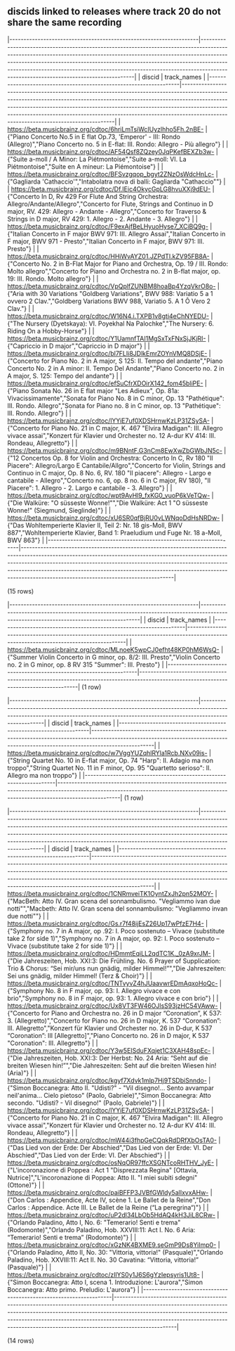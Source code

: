 ## discids linked to releases where track 20 do not share the same recording

|-------------------------------------------------------------------|------------------------------------------------------------------------------------------------------------------------------------------------------------------------------------------------------------------------------------------------------------------------------------------------------------------------------------------------------------------------------|
|                              discid                               |                                                                                                                                                                                 track_names                                                                                                                                                                                  |
|-------------------------------------------------------------------|------------------------------------------------------------------------------------------------------------------------------------------------------------------------------------------------------------------------------------------------------------------------------------------------------------------------------------------------------------------------------|
| <https://beta.musicbrainz.org/cdtoc/6hriLmTsiWcIUyzlhho5Fh.2nBE-> | {"Piano Concerto No.5 in E flat Op.73, 'Emperor' - III: Rondo (Allegro)","Piano Concerto no. 5 in E-flat: III. Rondo: Allegro - Più allegro"}                                                                                                                                                                                                                                |
| <https://beta.musicbrainz.org/cdtoc/AF54Qsf8ZQzey0JqPKefBEXZb3w-> | {"Suite a-moll / A Minor: La Piétmontoise","Suite a-moll: VI. La Piétmontoise","Suite en A mineur: La Piémontoise"}                                                                                                                                                                                                                                                          |
| <https://beta.musicbrainz.org/cdtoc/BFSvzgqop_bgyt2ZNzOsWdcHnLc-> | {"Gagliarda 'Cathaccio'","Intabolatra nova di balli: Gagliarda \"Cathaccio\""}                                                                                                                                                                                                                                                                                               |
| <https://beta.musicbrainz.org/cdtoc/Df.IEic4OkycGpLG8hvuXXj9dEU-> | {"Concerto In D, Rv 429 For Flute And String Orchestra: Allegro/Andante/Allegro","Concerto for Flute, Strings and Continuo in D major, RV. 429: Allegro - Andante - Allegro","Concerto for Traverso & Strings in D major, RV 429: 1. Allegro - 2. Andante - 3. Allegro"}                                                                                                     |
| <https://beta.musicbrainz.org/cdtoc/F9exAjfBeLHyuoHyse7_XCiBQ9g-> | {"Italian Concerto in F major BWV 971: III. Allegro Assai","Italian Concerto in F major, BWV 971 - Presto","Italian Concerto in F major, BWV 971: III. Presto"}                                                                                                                                                                                                              |
| <https://beta.musicbrainz.org/cdtoc/HHiWvAYZ01.JZPdTl.kZV95FB8A-> | {"Concerto No. 2 in B-Flat Major for Piano and Orchestra, Op. 19 / III. Rondo: Molto allegro","Concerto for Piano and Orchestra no. 2 in B-flat major, op. 19: III. Rondo. Molto allegro"}                                                                                                                                                                                   |
| <https://beta.musicbrainz.org/cdtoc/VpQplfZUNBM8hoaBp4YzqVkrO8o-> | {"Aria with 30 Variations \"Goldberg Variations\", BWV 988: Variatio 5 a 1 ovvero 2 Clav.","Goldberg Variations BWV 988, Variatio 5. A 1 Ô Vero 2 Clav."}                                                                                                                                                                                                                    |
| <https://beta.musicbrainz.org/cdtoc/W16N4.i.TXPB1v8gti4eChNYEDU-> | {"The Nursery (Dyetskaya): VI. Poyekhal Na Palochke","The Nursery: 6. Riding On a Hobby-Horse"}                                                                                                                                                                                                                                                                              |
| <https://beta.musicbrainz.org/cdtoc/Y1UamnfTAI1MgSxTxFNxSjJKjRI-> | {"Capriccio in D major","Capriccio in D major"}                                                                                                                                                                                                                                                                                                                              |
| <https://beta.musicbrainz.org/cdtoc/bl7FLIi8JDlkEmrZOYnVMQ8DSjE-> | {"Concerto for Piano No. 2 in A major, S 125: II. Tempo del andante","Piano Concerto No. 2 in A minor: II. Tempo Del Andante","Piano Concerto no. 2 in A major, S. 125: Tempo del andante"}                                                                                                                                                                                  |
| <https://beta.musicbrainz.org/cdtoc/efSuCfrXDOirX142_fom45bliPE-> | {"Piano Sonata No. 26 in E flat major \"Les Adieux\", Op. 81a: Vivacissimamente","Sonata for Piano No. 8 in C minor, Op. 13 \"Pathétique\": III. Rondo. Allegro","Sonata for Piano no. 8 in C minor, op. 13 \"Pathétique\": III. Rondo. Allegro"}                                                                                                                            |
| <https://beta.musicbrainz.org/cdtoc/lYYiE7uf0XDSHrnwKzLP31ZSySA-> | {"Concerto for Piano No. 21 in C major, K. 467 \"Elvira Madigan\": III. Allegro vivace assai","Konzert für Klavier und Orchester no. 12 A-dur KV 414: III. Rondeau, Allegretto"}                                                                                                                                                                                             |
| <https://beta.musicbrainz.org/cdtoc/m9BNntF.G3nCm8EwXwZbGWbJN5c-> | {"12 Concertos Op. 8 for Violin and Orchestra: Concerto In C, Rv 180 \"Il Piacere\": Allegro/Largo E Cantabile/Allgro","Concerto for Violin, Strings and Continuo in C major, Op. 8 No. 6, RV. 180 \"Il piacere\": Allegro - Largo e cantabile - Allegro","Concerto no. 6, op. 8 no. 6 in C major, RV 180), \"Il Piacere\": 1. Allegro - 2. Largo e cantabile - 3. Allegro"} |
| <https://beta.musicbrainz.org/cdtoc/wpt9AvHl9_fxKG0_vuoP6kVeTQw-> | {"Die Walküre: \"O süsseste Wonne!\"","Die Walküre: Act 1 \"O süsseste Wonne!\" (Siegmund, Sieglinde)"}                                                                                                                                                                                                                                                                      |
| <https://beta.musicbrainz.org/cdtoc/xU6SR0qfBjRU0vLWNqoDdHsNRDw-> | {"Das Wohltemperierte Klavier II, Teil 2: Nr. 18 gis-Moll, BWV 887","Wohltemperierte Klavier, Band 1: Praeludium und Fuge Nr. 18 a-Moll, BWV 863"}                                                                                                                                                                                                                           |
|-------------------------------------------------------------------|------------------------------------------------------------------------------------------------------------------------------------------------------------------------------------------------------------------------------------------------------------------------------------------------------------------------------------------------------------------------------|

(15 rows)

|-------------------------------------------------------------------|--------------------------------------------------------------------------------------------------------------------------------------|
|                              discid                               |                                                             track_names                                                              |
|-------------------------------------------------------------------|--------------------------------------------------------------------------------------------------------------------------------------|
| <https://beta.musicbrainz.org/cdtoc/MLnoeK5wpCJ0efht48KP0hM6WsQ-> | {"Summer Violin Concerto in G minor, op. 8/2: III. Presto","Violin Concerto no. 2 in G minor, op. 8 RV 315 \"Summer\": III. Presto"} |
|-------------------------------------------------------------------|--------------------------------------------------------------------------------------------------------------------------------------|
(1 row)

|-------------------------------------------------------------------|----------------------------------------------------------------------------------------------------------------------------------------------------------------------------------|
|                              discid                               |                                                                                   track_names                                                                                    |
|-------------------------------------------------------------------|----------------------------------------------------------------------------------------------------------------------------------------------------------------------------------|
| <https://beta.musicbrainz.org/cdtoc/w7VggYUZqhlRYla1Rcb.NXv09is-> | {"String Quartet No. 10 in E-flat major, Op. 74 \"Harp\": II. Adagio ma non troppo","String Quartet No. 11 in F minor, Op. 95 \"Quartetto serioso\": II. Allegro ma non troppo"} |
|-------------------------------------------------------------------|----------------------------------------------------------------------------------------------------------------------------------------------------------------------------------|
(1 row)

|-------------------------------------------------------------------|----------------------------------------------------------------------------------------------------------------------------------------------------------------------------------------------------------------------------------------------------------------------------------------------------------------------------------------------|
|                              discid                               |                                                                                                                                                                 track_names                                                                                                                                                                  |
|-------------------------------------------------------------------|----------------------------------------------------------------------------------------------------------------------------------------------------------------------------------------------------------------------------------------------------------------------------------------------------------------------------------------------|
| <https://beta.musicbrainz.org/cdtoc/1CNRmveiTK1OyntZxJh2pn52MOY-> | {"MacBeth: Atto IV. Gran scena del sonnambulismo. \"Vegliammo ivan due notti\"","Macbeth: Atto IV. Gran scena del sonnambulismo: \"Vegliammo invan due notti\""}                                                                                                                                                                             |
| <https://beta.musicbrainz.org/cdtoc/Gs.r7f48ijEsZ26Up17wPfzE7H4-> | {"Symphony no. 7 in A major, op .92: I. Poco sostenuto – Vivace (substitute take 2 for side 1)","Symphony no. 7 in A major, op. 92: I. Poco sostenuto – Vivace (substitute take 2 for side 1)"}                                                                                                                                              |
| <https://beta.musicbrainz.org/cdtoc/HDmmtEqiLL2qdTC1K._0zA9xrJM-> | {"Die Jahreszeiten, Hob. XXI:3: Die Frühling. No. 6 Prayer of Supplication: Trio & Chorus: “Sei mir/uns nun gnädig, milder Himmel!”","Die Jahreszeiten: Sei uns gnädig, milder Himmel! (Terz & Choir)"}                                                                                                                                      |
| <https://beta.musicbrainz.org/cdtoc/TNTvyvZ4hJUaavwrEDmAqxoHoQc-> | {"Symphony No. 8 in F major, op. 93: I. Allegro vivace e con brio","Symphony no. 8 in F major, op. 93: 1. Allegro vivace e con brio"}                                                                                                                                                                                                        |
| <https://beta.musicbrainz.org/cdtoc/Ux8VT3FW46OJlsS93jzHC54VAww-> | {"Concerto for Piano and Orchestra no. 26 in D major “Coronation”, K 537: 3. (Allegretto)","Concerto for Piano no. 26 in D major, K. 537 “Coronation”: III. Allegretto","Konzert für Klavier und Orchester no. 26 in D‐dur, K 537 “Coronation”: III [Allegretto]","Piano Concerto no. 26 in D major, K 537 \"Coronation\": III. Allegretto"} |
| <https://beta.musicbrainz.org/cdtoc/Y3w5EISduFXqjet1C3XAH48spEc-> | {"Die Jahreszeiten, Hob. XXI:3: Der Herbst: No. 24 Aria: “Seht auf die breiten Wiesen hin!”","Die Jahreszeiten: Seht auf die breiten Wiesen hin! (Aria)"}                                                                                                                                                                                    |
| <https://beta.musicbrainz.org/cdtoc/kgyf7Xdvk1mlp7Hj9TSDbiSnndo-> | {"Simon Boccanegra: Atto II. \"Udisti?\" - \"Vil disegno!... Sento avvampar neil'anima... Cielo pietoso\" (Paolo, Gabriele)","Simon Boccanegra: Atto secondo. \"Udisti? - Vil disegno!\" (Paolo, Gabriele)"}                                                                                                                                 |
| <https://beta.musicbrainz.org/cdtoc/lYYiE7uf0XDSHrnwKzLP31ZSySA-> | {"Concerto for Piano No. 21 in C major, K. 467 \"Elvira Madigan\": III. Allegro vivace assai","Konzert für Klavier und Orchester no. 12 A-dur KV 414: III. Rondeau, Allegretto"}                                                                                                                                                             |
| <https://beta.musicbrainz.org/cdtoc/mW44i3fhpGeCQqkRdDRfXbOsTA0-> | {"Das Lied von der Erde: Der Abschied","Das Lied von der Erde: VI. Der Abschied","Das Lied von der Erde: VI. Der Abschied"}                                                                                                                                                                                                                  |
| <https://beta.musicbrainz.org/cdtoc/osNqOR97ffcXSGNTcoRHTHV_JyE-> | {"L'incoronazione di Poppea : Act 1 \"Disprezzata Regina\" [Ottavia, Nutrice]","L'incoronazione di Poppea: Atto II. \"I miei subiti sdegni\" (Ottone)"}                                                                                                                                                                                      |
| <https://beta.musicbrainz.org/cdtoc/paiBFFP3JVBfGWldy5alIxvxAHw-> | {"Don Carlos : Appendice, Acte IV, scène 1. Le Ballet de la Reine","Don Carlos : Appendice. Acte III. Le Ballet de la Reine (“La peregrina“)"}                                                                                                                                                                                               |
| <https://beta.musicbrainz.org/cdtoc/uP2dl34LbOb5HdAQ4kH3JiL8CRw-> | {"Orlando Paladino, Atto I, No. 6: \"Temerario! Senti e trema\" (Rodomonte)","Orlando Paladino, Hob. XXVIII:11: Act I. No. 6 Aria: “Temerario! Senti e trema” (Rodomonte)"}                                                                                                                                                                  |
| <https://beta.musicbrainz.org/cdtoc/xGzNK4BXME9.seGmP9Ds8YiImp0-> | {"Orlando Paladino, Atto II, No. 30: \"Vittoria, vittoria!\" (Pasquale)","Orlando Paladino, Hob. XXVIII:11: Act II. No. 30 Cavatina: “Vittoria, vittoria!” (Pasquale)"}                                                                                                                                                                      |
| <https://beta.musicbrainz.org/cdtoc/zIlYS0y1J6S6gYzIepsyris1Ut8-> | {"Simon Boccanegra: Atto I, scena 1. Introduzione: L'aurora","Simon Boccanegra: Atto primo. Preludio: L'aurora"}                                                                                                                                                                                                                             |
|-------------------------------------------------------------------|----------------------------------------------------------------------------------------------------------------------------------------------------------------------------------------------------------------------------------------------------------------------------------------------------------------------------------------------|

(14 rows)

